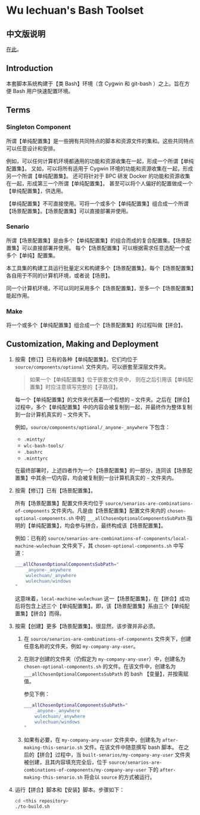 <link rel="stylesheet" href="./styles/markdown-styles-for-vscode-built-in-preview.min.css">

# Wu lechuan's Bash Toolset


## 中文版说明

[在此](../ReadMe.md)。





## Introduction

本套脚本系统构建于【类 Bash】环境（含 Cygwin 和 git-bash ）之上。旨在方便 Bash 用户快速配置环境。


## Terms

### Singleton Component

所谓【单纯配置集】是一些拥有共同特点的脚本和资源文件的集和。这些共同特点可以任意设计和安排。

例如，可以任何计算机环境都通用的功能和资源收集在一起，形成一个所谓【单纯配置集】。
又如，可以将所有适用于 Cygwin 环境的功能和资源收集在一起，形成另一个所谓【单纯配置集】。
还可将针对于 BPC 研发 Docker 的功能和资源收集在一起，形成第三一个所谓【单纯配置集】。
甚至可以将个人偏好的配置做成一个【单纯配置集】，供选用。

【单纯配置集】不可直接使用。可将一个或多个【单纯配置集】组合成一个所谓【场景配置集】。【场景配置集】可以直接部署并使用。


### Senario

所谓【场景配置集】是由多个【单纯配置集】的组合而成的复合配置集。【场景配置集】可以直接部署并使用。
每个【场景配置集】可以根据需求任意选配一个或多个【单纯】配置集。

本工具集的构建工具运行批量定义和构建多个【场景配置集】。每个【场景配置集】各自用于不同的计算机环境，或者说【场景】。

同一个计算机环境，不可以同时采用多个【场景配置集】，至多一个【场景配置集】能起作用。

### Make

将一个或多个【单纯配置集】组合成一个【场景配置集】的过程叫做【拼合】。


## Customization, Making and Deployment

1.  按需【修订】已有的各种【单纯配置集】。它们均位于 `source/components/optional`
    文件夹内，可以嵌套至深层文件夹。
    
    > 如果一个【单纯配置集】位于嵌套文件夹中，
    > 则在之后引用该【单纯配置集】时应注意填写完整的【子路径】。

    每一个【单纯配置集】的文件夹代表着一个假想的 `~`
    文件夹。之后在【拼合】过程中，多个【单纯配置集】中的内容会被复制到一起，并最终作为整体复制到一台计算机真实的 `~` 文件夹下。

    例如，`source/components/optional/_anyone-_anywhere` 下包含：
    - `.mintty/`
    - `wlc-bash-tools/`
    - `.bashrc`
    - `.minttyrc`
    
    在最终部署时，上述四者作为一个【场景配置集】的一部分，连同该【场景配置集】中其余一切内容，均会被复制到一台计算机真实的 `~` 文件夹内。




1.  按需【修订】已有【场景配置集】。
    
    所有【场景配置集】配置文件夹均位于
    `source/senarios-are-combinations-of-components`
    文件夹内。凡是由【场景配置集】配置文件夹内的 `chosen-optional-components.sh`
    中的 `___allChosenOptionalComponentsSubPath` 指明的【单纯配置集】，均会参与拼合，最终构成该【场景配置集】。

    例如：已有的
    `source/senarios-are-combinations-of-components/local-machine-wulechuan`
    文件夹下，其 `chosen-optional-components.sh` 中写道：

    ```sh
    ___allChosenOptionalComponentsSubPath="
        _anyone-_anywhere
        wulechuan/_anywhere
        wulechuan/windows
    "
    ```

    这意味着，`local-machine-wulechuan` 这一【场景配置集】，在【拼合】成功后将包含上述三个【单纯配置集】。即，该【场景配置集】系由三个【单纯配置集】【拼合】而得。




1.  按需【创建】更多【场景配置集】。很显然，该步骤并非必须。

    1.  在 `source/senarios-are-combinations-of-components`
        文件夹下，创建任意名称的文件夹，例如 `my-company-any-user`。
    2.  在刚才创建的文件夹（仍假定为 `my-company-any-user`）中，创建名为
        `chosen-optional-components.sh` 的文件。在该文件中，创建名为 `___allChosenOptionalComponentsSubPath`
        的 bash 【变量】，并按需赋值。
        
        参见下例：
        ```sh
        ___allChosenOptionalComponentsSubPath="
            _anyone-_anywhere
            wulechuan/_anywhere
            wulechuan/windows
        "
        ```
    3.  如果有必要，在 `my-company-any-user` 文件夹中，创建名为
        `after-making-this-senario.sh` 文件。在该文件中随意撰写 bash 脚本。
        在之后的【拼合】过程中，当 `built-senarios/my-company-any-user`
        文件夹被创建，且其内容填充完全后，位于
        `source/senarios-are-combinations-of-components/my-company-any-user` 下的
        `after-making-this-senario.sh` 将会以 `source` 的方式被运行。




1.  运行【拼合】脚本和【安装】脚本。步骤如下：
    ```sh
    cd <this repository>
    ./to-build.sh
    ```
